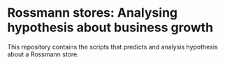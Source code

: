 # Rossmann stores: Analysing hypothesis about business growth
This repository contains the scripts that predicts and analysis hypothesis about a Rossmann store.
